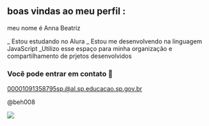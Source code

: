 ## boas vindas ao meu perfil :

meu nome é Anna Beatriz 

_ Estou estudando no Alura 
_ Estou me desenvolvendo na linguagem JavaScript
_Utilizo esse espaço para minha organização e compartilhamento de prjetos desenvolvidos 

### Você pode entrar em contato 📧

00001091358795sp.@al.sp.educacao.sp.gov.br

@beh008

![](https://github.com/beh008/beh008/assets/171629203/17a566ed-17bf-420b-bb21-1bb969f9b0c9)

